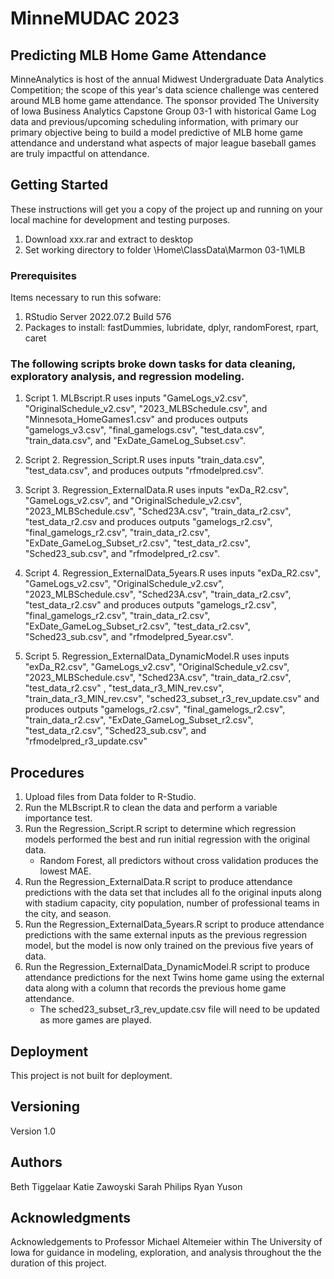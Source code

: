 # MinneMUDAC 2023
## Predicting MLB Home Game Attendance
MinneAnalytics is host of the annual Midwest Undergraduate Data Analytics Competition; the scope of this year's data science challenge was centered around MLB home game attendance. The sponsor provided The University of Iowa Business Analytics Capstone Group 03-1 with historical Game Log data and previous/upcoming scheduling information, with primary our primary objective being to build a model predictive of MLB home game attendance and understand what aspects of major league baseball games are truly impactful on attendance.

## Getting Started
These instructions will get you a copy of the project up and running on
your local machine for development and testing purposes.
1. Download xxx.rar and extract to desktop
2. Set working directory to folder \Home\ClassData\Marmon 03-1\MLB

### Prerequisites
Items necessary to run this sofware:
1. RStudio Server 2022.07.2 Build 576
2. Packages to install: fastDummies, lubridate, dplyr, randomForest, rpart, caret

### The following scripts broke down tasks for data cleaning, exploratory analysis, and regression modeling.
1. Script 1. MLBscript.R uses inputs
"GameLogs_v2.csv", "OriginalSchedule_v2.csv", "2023_MLBSchedule.csv", and "Minnesota_HomeGames1.csv" 
and produces outputs
"gamelogs_v3.csv", "final_gamelogs.csv", "test_data.csv", "train_data.csv", and "ExDate_GameLog_Subset.csv".

2. Script 2. Regression_Script.R uses inputs
"train_data.csv", "test_data.csv", 
and produces outputs
"rfmodelpred.csv".

3. Script 3. Regression_ExternalData.R uses inputs
"exDa_R2.csv", "GameLogs_v2.csv", and "OriginalSchedule_v2.csv", "2023_MLBSchedule.csv", "Sched23A.csv", "train_data_r2.csv", "test_data_r2.csv
and produces outputs
"gamelogs_r2.csv", "final_gamelogs_r2.csv", "train_data_r2.csv", "ExDate_GameLog_Subset_r2.csv", "test_data_r2.csv", "Sched23_sub.csv", and "rfmodelpred_r2.csv".

4. Script 4. Regression_ExternalData_5years.R uses inputs
"exDa_R2.csv", "GameLogs_v2.csv", "OriginalSchedule_v2.csv", "2023_MLBSchedule.csv", "Sched23A.csv", "train_data_r2.csv", "test_data_r2.csv" 
and produces outputs
"gamelogs_r2.csv", "final_gamelogs_r2.csv", "train_data_r2.csv", "ExDate_GameLog_Subset_r2.csv", "test_data_r2.csv", "Sched23_sub.csv", and "rfmodelpred_5year.csv".

5. Script 5. Regression_ExternalData_DynamicModel.R uses inputs
"exDa_R2.csv", "GameLogs_v2.csv", "OriginalSchedule_v2.csv", "2023_MLBSchedule.csv", "Sched23A.csv", "train_data_r2.csv", "test_data_r2.csv" , "test_data_r3_MIN_rev.csv", "train_data_r3_MIN_rev.csv", "sched23_subset_r3_rev_update.csv"
and produces outputs
"gamelogs_r2.csv", "final_gamelogs_r2.csv", "train_data_r2.csv", "ExDate_GameLog_Subset_r2.csv", "test_data_r2.csv", "Sched23_sub.csv", and "rfmodelpred_r3_update.csv"

## Procedures
1. Upload files from Data folder to R-Studio.
2. Run the MLBscript.R to clean the data and perform a variable importance test. 
3. Run the Regression_Script.R script to determine which regression models performed the best and run initial regression with the original data. 
   - Random Forest, all predictors without cross validation produces the lowest MAE. 
4. Run the Regression_ExternalData.R script to produce attendance predictions with the data set that includes all fo the original inputs along with stadium capacity, city population, number of professional teams in the city, and season. 
5. Run the Regression_ExternalData_5years.R script to produce attendance predictions with the same external inputs as the previous regression model, but the model is now only trained on the previous five years of data. 
6. Run the Regression_ExternalData_DynamicModel.R script to produce attendance predictions for the next Twins home game using the external data along with a column that records the previous home game attendance. 
   - The sched23_subset_r3_rev_update.csv file will need to be updated as more games are played. 
   
## Deployment
This project is not built for deployment.

## Versioning
Version 1.0

## Authors
Beth Tiggelaar
Katie Zawoyski
Sarah Philips
Ryan Yuson

## Acknowledgments
Acknowledgements to Professor Michael Altemeier within The University of Iowa for guidance in modeling, exploration, and analysis 
throughout the the duration of this project.
